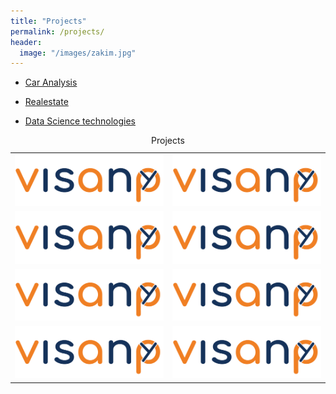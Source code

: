 ```yaml
---
title: "Projects"
permalink: /projects/
header:
  image: "/images/zakim.jpg"
---
```


* [Car Analysis](http://github.com/barryclark/jekyll-now/)
+ [Realestate](http://github.com/barryclark/jekyll-now/)
- [Data Science technologies](http://github.com/barryclark/jekyll-now/)



<table border-collapse:separate; border-spacing:5em;>
  <caption>Projects</caption>
  <tr>
    <td><a href="../html-link.htm"><img src="/images/logo.png" width=250 title="White flower" alt="Flower"></a></td>
    <td><a href="../html-link.htm"><img src="/images/logo.png" width=250 title="White flower" alt="Flower"></a></td>
  </tr>
  <tr>
    <td><a href="../html-link.htm"><img src="/images/logo.png" width=250 title="White flower" alt="Flower"></a></td>
    <td><a href="../html-link.htm"><img src="/images/logo.png" width=250 title="White flower" alt="Flower"></a></td>
  </tr>
  <tr>
    <td><a href="../html-link.htm"><img src="/images/logo.png" width=250 title="White flower" alt="Flower"></a></td>
    <td><a href="../html-link.htm"><img src="/images/logo.png" width=250 title="White flower" alt="Flower"></a></td>
  </tr>
  <tr>
    <td><a href="../html-link.htm"><img src="/images/logo.png" width=250 title="White flower" alt="Flower"></a></td>
    <td><a href="../html-link.htm"><img src="/images/logo.png" width=250 title="White flower" alt="Flower"></a></td>
  </tr>
</table>
